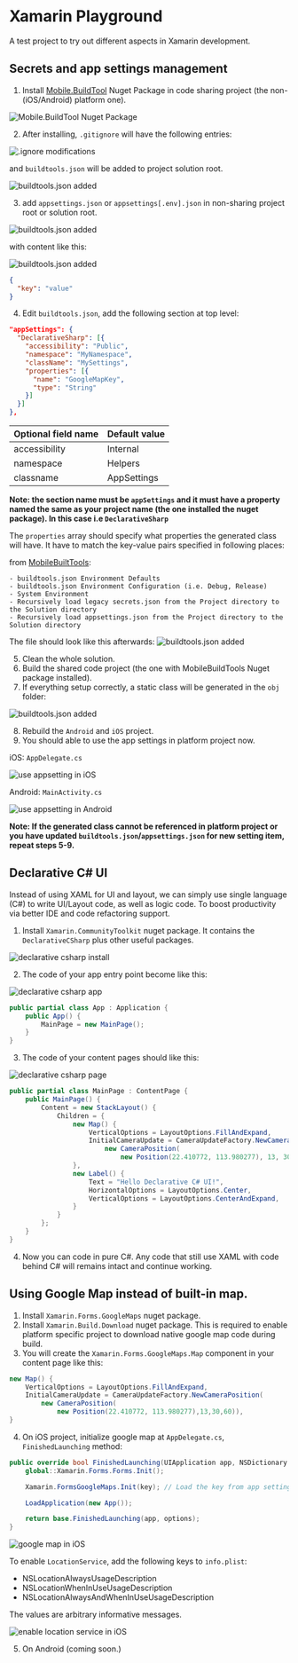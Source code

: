 # Xamarin Playground

A test project to try out different aspects in Xamarin development.

## Secrets and app settings management 

1. Install [Mobile.BuildTool](https://github.com/dansiegel/Mobile.BuildTools) Nuget Package in code sharing project (the non-(iOS/Android) platform one).

![Mobile.BuildTool Nuget Package](doc/appSettings/mobilebuildtools-install.png)

2. After installing, `.gitignore` will have the following entries:

![.ignore modifications](doc/appSettings/mobilebuildtools-ignore.png)

and `buildtools.json` will be added to project solution root.

![buildtools.json added](doc/appSettings/mobilebuildtools-file-added.png)

3. add `appsettings.json` or `appsettings[.env].json` in non-sharing project root or solution root.

![buildtools.json added](doc/appSettings/mobilebuildtools-appsetting.png)

with content like this:

![buildtools.json added](doc/appSettings/mobilebuildtools-appsetting-content.png)

```json
{
  "key": "value"
}
```

4. Edit `buildtools.json`, add the following section at top level:

```json
"appSettings": {
  "DeclarativeSharp": [{
    "accessibility": "Public",
    "namespace": "MyNamespace",
    "className": "MySettings",
    "properties": [{
      "name": "GoogleMapKey",
      "type": "String"
    }]
  }]
},
```
Optional field name | Default value
:---|:--- 
accessibility | Internal
namespace | Helpers
classname | AppSettings

**Note: the section name must be `appSettings` and it must have a property named the same as your project name (the one installed the nuget package). In this case i.e `DeclarativeSharp`** 

The `properties` array should specify what properties the generated class will have. It have to match the key-value pairs specified in following places:

from [MobileBuiltTools](https://mobilebuildtools.com/config/appsettings/):
```
- buildtools.json Environment Defaults
- buildtools.json Environment Configuration (i.e. Debug, Release)
- System Environment
- Recursively load legacy secrets.json from the Project directory to the Solution directory
- Recursively load appsettings.json from the Project directory to the Solution directory
```

The file should look like this afterwards:
![buildtools.json added](doc/appSettings/mobilebuildtools-config.png)

5. Clean the whole solution.
6. Build the shared code project (the one with MobileBuildTools Nuget package installed).
7. If everything setup correctly, a static class will be generated in the `obj` folder:

![buildtools.json added](doc/appSettings/mobilebuildtools-generated-class.png)

8. Rebuild the `Android` and `iOS` project.
9. You should able to use the app settings in platform project now.

iOS: `AppDelegate.cs`

![use appsetting in iOS](doc/appSettings/mobilebuildtools-ios.png)

Android: `MainActivity.cs`

![use appsetting in Android](doc/appSettings/mobilebuildtools-android.png)

**Note: If the generated class cannot be referenced in platform project or you have updated `buildtools.json`/`appsettings.json` for new setting item, repeat steps 5-9.**

## Declarative C# UI

Instead of using XAML for UI and layout, we can simply use single language (C#) to write UI/Layout code, as well as logic code. To boost productivity via better IDE and code refactoring support.

1. Install `Xamarin.CommunityToolkit` nuget package. It contains the `DeclarativeCSharp` plus other useful packages.

![declarative csharp install](doc/declarativeCSharp/declarative-csharp-install.png)

2. The code of your app entry point become like this:

![declarative csharp app](doc/declarativeCSharp/declarative-csharp-app.png)
```c#
public partial class App : Application {
    public App() {
        MainPage = new MainPage();
    }
}
```

3. The code of your content pages should like this:

![declarative csharp page](doc/declarativeCSharp/declarative-csharp-page.png)
```c#
public partial class MainPage : ContentPage {
    public MainPage() {
        Content = new StackLayout() {
            Children = {
                new Map() {
                    VerticalOptions = LayoutOptions.FillAndExpand,
                    InitialCameraUpdate = CameraUpdateFactory.NewCameraPosition(
                        new CameraPosition(
                            new Position(22.410772, 113.980277), 13, 30, 60)),
                },
                new Label() {
                    Text = "Hello Declarative C# UI!",
                    HorizontalOptions = LayoutOptions.Center,
                    VerticalOptions = LayoutOptions.CenterAndExpand,
                }
            }
        };
    }
}
```
4. Now you can code in pure C#. Any code that still use XAML with code behind C# will remains intact and continue working.

## Using Google Map instead of built-in map.

1. Install `Xamarin.Forms.GoogleMaps` nuget package.
2. Install `Xamarin.Build.Download` nuget package. This is required to enable platform specific project to download native google map code during build. 
3. You will create the `Xamarin.Forms.GoogleMaps.Map` component in your content page like this:
```c#
new Map() {
    VerticalOptions = LayoutOptions.FillAndExpand,
    InitialCameraUpdate = CameraUpdateFactory.NewCameraPosition(
        new CameraPosition(
            new Position(22.410772, 113.980277),13,30,60)),
}
```
4. On iOS project, initialize google map at `AppDelegate.cs`, `FinishedLaunching` method:
```c#
public override bool FinishedLaunching(UIApplication app, NSDictionary options) {
    global::Xamarin.Forms.Forms.Init();

    Xamarin.FormsGoogleMaps.Init(key); // Load the key from app setting

    LoadApplication(new App());

    return base.FinishedLaunching(app, options);
}
```
![google map in iOS](doc/googleMap/googlemap-map.png)

To enable `LocationService`, add the following keys to `info.plist`:
- NSLocationAlwaysUsageDescription
- NSLocationWhenInUseUsageDescription
- NSLocationAlwaysAndWhenInUseUsageDescription

The values are arbitrary informative messages.  

![enable location service in iOS](doc/googleMap/googlemap-location-service-info-plist.png)

5. On Android (coming soon.)
